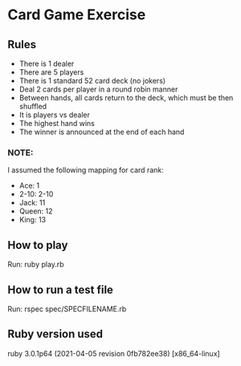 # Card Game Exercise

## Rules

- There is 1 dealer
- There are 5 players
- There is 1 standard 52 card deck (no jokers)
- Deal 2 cards per player in a round robin manner
- Between hands, all cards return to the deck, which must be then shuffled
- It is players vs dealer
- The highest hand wins
- The winner is announced at the end of each hand

### NOTE:
I assumed the following mapping for card rank:
- Ace: 1
- 2-10: 2-10
- Jack: 11
- Queen: 12
- King: 13

## How to play

Run:
ruby play.rb

## How to run a test file

Run:
rspec spec/SPECFILENAME.rb

## Ruby version used
ruby 3.0.1p64 (2021-04-05 revision 0fb782ee38) [x86_64-linux]
